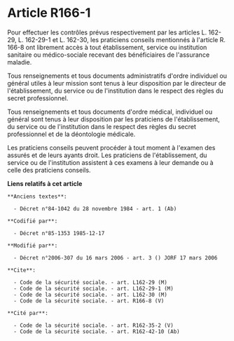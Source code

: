 # Article R166-1

Pour effectuer les contrôles prévus respectivement par les articles L. 162-29, L. 162-29-1 et L. 162-30, les praticiens
conseils mentionnés à l'article R. 166-8 ont librement accès à tout établissement, service ou institution sanitaire ou
médico-sociale recevant des bénéficiaires de l'assurance maladie. 

Tous renseignements et tous documents administratifs d'ordre individuel ou général utiles à leur mission sont tenus à leur
disposition par le directeur de l'établissement, du service ou de l'institution dans le respect des règles du secret
professionnel.

Tous renseignements et tous documents d'ordre médical, individuel ou général sont tenus à leur disposition par les praticiens
de l'établissement, du service ou de l'institution dans le respect des règles du secret professionnel et de la déontologie
médicale. 

Les praticiens conseils peuvent procéder à tout moment à l'examen des assurés et de leurs ayants droit. Les praticiens de
l'établissement, du service ou de l'institution assistent à ces examens à leur demande ou à celle des praticiens conseils.

**Liens relatifs à cet article**

	**Anciens textes**:

	  - Décret n°84-1042 du 28 novembre 1984 - art. 1 (Ab)

	**Codifié par**:

	  - Décret n°85-1353 1985-12-17

	**Modifié par**:

	  - Décret n°2006-307 du 16 mars 2006 - art. 3 () JORF 17 mars 2006

	**Cite**:

	  - Code de la sécurité sociale. - art. L162-29 (M)
	  - Code de la sécurité sociale. - art. L162-29-1 (M)
	  - Code de la sécurité sociale. - art. L162-30 (M)
	  - Code de la sécurité sociale. - art. R166-8 (V)

	**Cité par**:

	  - Code de la sécurité sociale. - art. R162-35-2 (V)
	  - Code de la sécurité sociale. - art. R162-42-10 (Ab)
